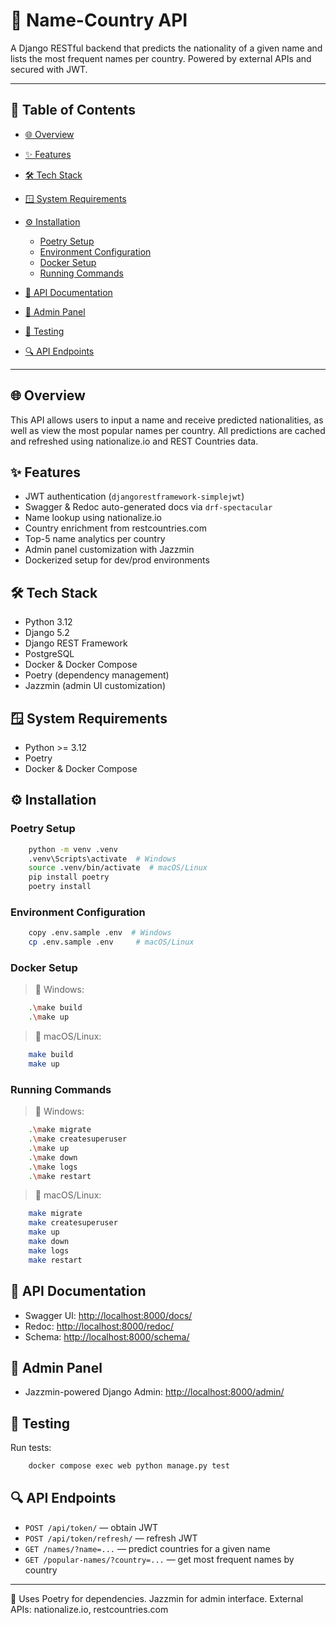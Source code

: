 # 🌟 Name-Country API

A Django RESTful backend that predicts the nationality of a given name and lists the most frequent names per country. Powered by external APIs and secured with JWT.

---

## 📌 Table of Contents

* [🌐 Overview](#-overview)

* [✨ Features](#-features)

* [🛠 Tech Stack](#-tech-stack)

* [🪟 System Requirements](#-system-requirements)

* [⚙️ Installation](#-installation)

  * [Poetry Setup](#poetry-setup)
  * [Environment Configuration](#environment-configuration)
  * [Docker Setup](#docker-setup)
  * [Running Commands](#running-commands)

* [📂 API Documentation](#-api-documentation)

* [🚪 Admin Panel](#-admin-panel)

* [🔮 Testing](#-testing)

* [🔍 API Endpoints](#-api-endpoints)

---

## 🌐 Overview

This API allows users to input a name and receive predicted nationalities, as well as view the most popular names per country. All predictions are cached and refreshed using nationalize.io and REST Countries data.

## ✨ Features

* JWT authentication (`djangorestframework-simplejwt`)
* Swagger & Redoc auto-generated docs via `drf-spectacular`
* Name lookup using nationalize.io
* Country enrichment from restcountries.com
* Top-5 name analytics per country
* Admin panel customization with Jazzmin
* Dockerized setup for dev/prod environments

## 🛠 Tech Stack

* Python 3.12
* Django 5.2
* Django REST Framework
* PostgreSQL
* Docker & Docker Compose
* Poetry (dependency management)
* Jazzmin (admin UI customization)

## 🪟 System Requirements

* Python >= 3.12
* Poetry
* Docker & Docker Compose

## ⚙️ Installation

### Poetry Setup

```bash
    python -m venv .venv
    .venv\Scripts\activate  # Windows
    source .venv/bin/activate  # macOS/Linux
    pip install poetry
    poetry install
```

### Environment Configuration

```bash
    copy .env.sample .env  # Windows
    cp .env.sample .env     # macOS/Linux
```

### Docker Setup

> 🫠 Windows:

```bash
    .\make build
    .\make up
```

> 🍏 macOS/Linux:

```bash
    make build
    make up
```

### Running Commands

> 🫠 Windows:

```bash
    .\make migrate
    .\make createsuperuser
    .\make up
    .\make down
    .\make logs
    .\make restart
```

> 🍏 macOS/Linux:

```bash
    make migrate
    make createsuperuser
    make up
    make down
    make logs
    make restart
```

## 📂 API Documentation

* Swagger UI: [http://localhost:8000/docs/](http://localhost:8000/docs/)
* Redoc: [http://localhost:8000/redoc/](http://localhost:8000/redoc/)
* Schema: [http://localhost:8000/schema/](http://localhost:8000/schema/)

## 🚪 Admin Panel

* Jazzmin-powered Django Admin: [http://localhost:8000/admin/](http://localhost:8000/admin/)

## 🔮 Testing

Run tests:

```bash
    docker compose exec web python manage.py test
```

## 🔍 API Endpoints

* `POST /api/token/` — obtain JWT
* `POST /api/token/refresh/` — refresh JWT
* `GET /names/?name=...` — predict countries for a given name
* `GET /popular-names/?country=...` — get most frequent names by country

---

📆 Uses Poetry for dependencies. Jazzmin for admin interface. External APIs: nationalize.io, restcountries.com

